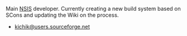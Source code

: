 
Main [NSIS](http://nsis.sourceforge.net/) developer. Currently creating a new build system based on SCons and updating the Wiki on the process. 

* [kichik@users.sourceforge.net](mailto:kichik@users.sourceforge.net) 